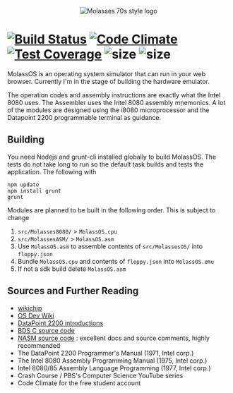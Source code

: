 <p align="center">
  <img src="https://raw.githubusercontent.com/alexbrjo/MolassOS/master/docs/logo.png" alt="Molasses 70s style logo"/>
</p>

[![Build Status](https://travis-ci.org/alexbrjo/MolassOS.svg?branch=master)](https://travis-ci.org/alexbrjo/MolassOS) [![Code Climate](https://codeclimate.com/github/alexbrjo/MolassOS/badges/gpa.svg)](https://codeclimate.com/github/alexbrjo/MolassOS) [![Test Coverage](https://codeclimate.com/github/alexbrjo/MolassOS/badges/coverage.svg)](https://codeclimate.com/github/alexbrjo/MolassOS/coverage) ![size](https://img.shields.io/badge/sloc-0.7k-blue.svg) ![size](https://img.shields.io/badge/test_loc-1.2k-lightgrey.svg)
===============================
MolassOS is an operating system simulator that can run in your web browser. Currently 
I'm in the stage of building the hardware emulator.

The operation codes and assembly instructions are exactly what the Intel 
8080 uses. The Assembler uses the Intel 8080 assembly mnemonics. A lot of the 
modules are designed using the i8080 microprocessor and the Datapoint 2200
programmable terminal as guidance.

Building
--------
You need Nodejs and grunt-cli installed globally to build MolassOS. The tests do not take long to run so the default
task builds and tests the application. The following with
```
npm update
npm install grunt
grunt
```
Modules are planned to be built in the following order. This is subject to change
1. `src/Molasses8080/` > `MolassOS.cpu`
2. `src/MolassesASM/` > `MolassOS.asm`
3. Use `MolassOS.asm` to assemble contents of `src/MolassesOS/` into `floppy.json`
4. Bundle `MolassOS.cpu` and contents of `floppy.json` into `MolassOS.emu`
5. If not a sdk build delete `MolassOS.asm`

Sources and Further Reading
---------------------------
* [wikichip](https://en.wikichip.org)
* [OS Dev Wiki](http://wiki.osdev.org/)
* [DataPoint 2200 introductions](http://www.sbprojects.com/sbasm/dp2200.php)
* [BDS C source code](http://www.bdsoft.com/resources/bdsc.html)
* [NASM source code](http://www.nasm.us/) : excellent docs and source comments, highly recommended
* The DataPoint 2200 Programmer's Manual (1971, Intel corp.)
* The Intel 8080 Assembly Programming Manual (1975, Intel corp.)
* Intel 8080/85 Assembly Language Programming  (1977, Intel corp.)
* Crash Course / PBS's Computer Science YouTube series
* Code Climate for the free student account
